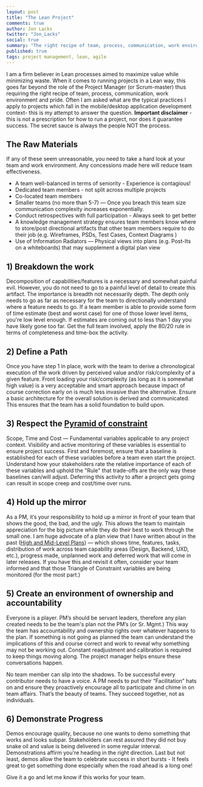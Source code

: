 ```yaml
---
layout: post
title: "The Lean Project"
comments: true
author: Jon Lacks
twitter: "Jon_Lacks"
social: true
summary: "The right recipe of team, process, communication, work environment and pride"
published: true
tags: project management, lean, agile
---
```


I am a firm believer in Lean processes aimed to maximize value while minimizing waste. When it comes to running projects in a Lean way, this goes far beyond the role of the Project Manager (or Scrum-master) thus requiring the right recipe of team, process, communication, work environment and pride. Often I am asked what are the typical practices I apply to projects which fall in the mobile/desktop application development context- this is my attempt to answer the question.  **Important disclaimer** - this is not a prescription for how to run a project, nor does it guarantee success. The secret sauce is always the people NOT the process.

## The Raw Materials

 If any of these seem unreasonable, you need to take a hard look at your team and work environment. Any concessions made here will reduce team effectiveness.

* A team well-balanced in terms of seniority - Experience is contagious!
* Dedicated team members - not split across multiple projects
* Co-located team members
* Smaller teams (no more than 5-7) — Once you breach this team size communication complexity increases exponentially.
* Conduct retrospectives with full participation - Always seek to get better
* A knowledge management strategy ensures team members know where to store/post directional artifacts that other team members require to do their job (e.g. Wireframes, PSDs, Test Cases, Context Diagrams )
* Use of Information Radiators — Physical views into plans (e.g. Post-Its on a whiteboards) that may supplement a digital plan view

## 1) Breakdown the work

Decomposition of capabilities/features is a necessary and somewhat painful evil. However, you do not need to go to a painful level of detail to create this artifact. The importance is breadth not necessarily depth. The depth only needs to go as far as necessary for the team to directionally understand where a feature needs to go. If a team member is able to provide some form of time estimate (best and worst case) for one of those lower level items, you're low level enough. If estimates are coming out to less than 1 day you have likely gone too far. Get the full team involved, apply the 80/20 rule in terms of completeness and time-box the activity.

## 2) Define a Path

Once you have step 1 in place, work with the team to derive a chronological execution of the work driven by perceived value and/or risk/complexity of a given feature. Front loading your risk/complexity (as long as it is somewhat high value) is a very acceptable and smart approach because impact of course correction early on is much less invasive than the alternative. Ensure a basic architecture for the overall solution is derived and communicated. This ensures that the team has a solid foundation to build upon.

## 3) Respect the [Pyramid of constraint](http://en.wikipedia.org/wiki/Project_management_triangle)

Scope, Time and Cost — Fundamental variables applicable to any project context. Visibility and active monitoring of these variables is essential to ensure project success. First and foremost, ensure that a baseline is established for each of these variables before a team even start the project. Understand how your stakeholders rate the relative importance of each of these variables and uphold the "Rule" that trade-offs are the only way these baselines can/will adjust. Deferring this activity to after a project gets going can result in scope creep and cost/time over runs.

## 4) Hold up the mirror

As a PM, it’s your responsibility to hold up a mirror in front of your team that shows the good, the bad, and the ugly.  This allows the team to maintain appreciation for the big picture while they do their best to work through the small one.   I am huge advocate of a plan view that I have written about in the past ([High and Mid-Level Plans](http://reefpoints.dockyard.com/2014/07/29/project-carpe-diem.html)) — which shows time, features, tasks, distribution of work across team capability areas (Design, Backend, UXD, etc.), progress made, unplanned work and deferred work that will come in later releases.  If you have this and revisit it often, consider your team informed and that those Triangle of Constraint variables are being monitored (for the most part.)

## 5) Create an environment of ownership and accountability

Everyone is a player. PM’s should be servant leaders, therefore any plan created needs to be the team's plan not the PM’s (or Sr. Mgmt.)  This way the team has accountability and ownership rights over whatever happens to the plan. If something is not going as planned the team can understand the implications of this and course correct and work to reveal why something may not be working out. Constant readjustment and calibration is required to keep things moving along. The project manager helps ensure these conversations happen.

No team member can slip into the shadows. To be successful every contributor needs to have a voice. A PM needs to put their “Facilitation” hats on and ensure they proactively encourage all to participate and chime in on team affairs. That’s the beauty of teams. They succeed together, not as individuals.

## 6) Demonstrate Progress

Demos encourage quality, because no one wants to demo something that works and looks subpar. Stakeholders  can rest assured they did not buy snake oil and value is being delivered in some regular interval. Demonstrations affirm you're heading in the right direction.  Last but not least, demos allow the team to celebrate success in short bursts - It feels great to get something done especially when the road ahead is a long one!

Give it a go and let me know if this works for your team.
